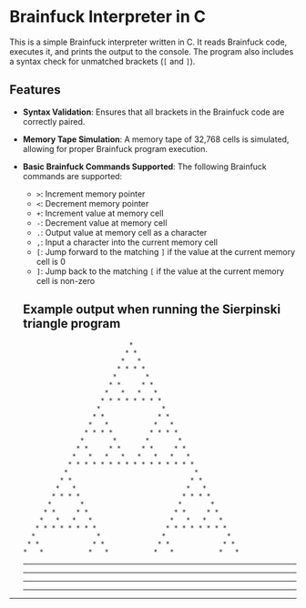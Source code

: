 # Brainfuck Interpreter in C

This is a simple Brainfuck interpreter written in C. It reads Brainfuck code, executes it, and prints the output to the console. The program also includes a syntax check for unmatched brackets (`[` and `]`).

## Features

- **Syntax Validation**: Ensures that all brackets in the Brainfuck code are correctly paired.
- **Memory Tape Simulation**: A memory tape of 32,768 cells is simulated, allowing for proper Brainfuck program execution.
- **Basic Brainfuck Commands Supported**: The following Brainfuck commands are supported:
  - `>`: Increment memory pointer
  - `<`: Decrement memory pointer
  - `+`: Increment value at memory cell
  - `-`: Decrement value at memory cell
  - `.`: Output value at memory cell as a character
  - `,`: Input a character into the current memory cell
  - `[`: Jump forward to the matching `]` if the value at the current memory cell is 0
  - `]`: Jump back to the matching `[` if the value at the current memory cell is non-zero

  ## Example output when running the Sierpinski triangle program

                                *
                               * *
                              *   *
                             * * * *
                            *       *
                           * *     * *
                          *   *   *   *
                         * * * * * * * *
                        *               *
                       * *             * *
                      *   *           *   *
                     * * * *         * * * *
                    *       *       *       *
                   * *     * *     * *     * *
                  *   *   *   *   *   *   *   *
                 * * * * * * * * * * * * * * * *
                *                               *
               * *                             * *
              *   *                           *   *
             * * * *                         * * * *
            *       *                       *       *
           * *     * *                     * *     * *
          *   *   *   *                   *   *   *   *
         * * * * * * * *                 * * * * * * * *
        *               *               *               *
       * *             * *             * *             * *
      *   *           *   *           *   *           *   *
     * * * *         * * * *         * * * *         * * * *
    *       *       *       *       *       *       *       *
   * *     * *     * *     * *     * *     * *     * *     * *
  *   *   *   *   *   *   *   *   *   *   *   *   *   *   *   *
 * * * * * * * * * * * * * * * * * * * * * * * * * * * * * * * *
